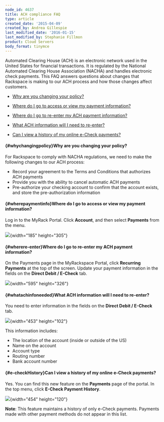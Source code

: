 ```yaml
---
node_id: 4637
title: ACH compliance FAQ
type: article
created_date: '2015-04-09'
created_by: Andrea Gillespie
last_modified_date: '2016-01-15'
last_modified_by: Stephanie Fillmon
product: Cloud Servers
body_format: tinymce
---
```


Automated Clearing House (ACH) is an electronic network used in the
United States for financial transactions. It is regulated by the
National Automated Clearing House Association (NACHA) and handles
electronic check payments. This FAQ answers questions about changes that
Rackspace is making to our ACH process and how those changes affect
customers.

-   [Why are you changing your policy?](#whychangingpolicy)
-   [Where do I go to access or view my payment
    information?](#wherepaymentinfo)

-   [Where do I go to re-enter my ACH payment
    information?](#wherere-enter)

-   [What ACH information will I need to re-enter?](#whatachinfoneeded)

-   [Can I view a history of my online e-Check
    payments?](#e-checkHistory)

#### [](){#whychangingpolicy}Why are you changing your policy?

For Rackspace to comply with NACHA regulations, we need to make the
following changes to our ACH process:

-   Record your agreement to the Terms and Conditions that authorizes
    ACH payments
-   Provide you with the ability to cancel automatic ACH payments
-   Pre-authorize your checking account to confirm that the account
    exists, and store the pre-authorization information

#### [](){#wherepaymentinfo}Where do I go to access or view my payment information?

Log in to the MyRack Portal. Click **Account**, and then select
**Payments** from the menu.

![](https://8026b2e3760e2433679c-fffceaebb8c6ee053c935e8915a3fbe7.ssl.cf2.rackcdn.com/field/image/ACHFAQ1.png){width="185"
height="305"}


#### [](){#wherere-enter}Where do I go to re-enter my ACH payment information?

On the Payments page in the MyRackspace Portal, click **Recurring
Payments** at the top of the screen. Update your payment information in
the fields on the **Direct Debit / E-Check** tab.

![](https://8026b2e3760e2433679c-fffceaebb8c6ee053c935e8915a3fbe7.ssl.cf2.rackcdn.com/field/image/ACHFAQ2a.png){width="595"
height="326"}

#### [](){#whatachinfoneeded}What ACH information will I need to re-enter?

You need to enter information in the fields on the **Direct Debit /
E-Check** tab.

![](https://8026b2e3760e2433679c-fffceaebb8c6ee053c935e8915a3fbe7.ssl.cf2.rackcdn.com/field/image/ACHFAQ3.png){width="453"
height="102"}

This information includes:

-   The location of the account (inside or outside of the US)
-   Name on the account
-   Account type
-   Routing number
-   Bank account number

#### [](){#e-checkHistory}Can I view a history of my online e-Check payments?

Yes. You can find this new feature on the **Payments** page of the
portal. In the top menu, click  **E-Check Payment History**.

![](https://8026b2e3760e2433679c-fffceaebb8c6ee053c935e8915a3fbe7.ssl.cf2.rackcdn.com/field/image/ACHFAQ4a.png){width="454"
height="120"}

**Note**: This feature maintains a history of only e-Check payments.
Payments made with other payment methods do not appear in this list.

